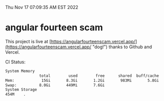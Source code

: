 Thu Nov 17 07:09:35 AM EST 2022

# angular fourteen scam


This project is live at [https://angularfourteenscam.vercel.app/](https://angularfourteenscam.vercel.app/ "dog!") thanks to Github and Vercel.

CI Status: 

```bash
System Memory
               total        used        free      shared  buff/cache   available
Mem:            15Gi       8.3Gi       1.2Gi       983Mi       5.8Gi       5.7Gi
Swap:          8.0Gi       449Mi       7.6Gi
System Storage
454M	.

